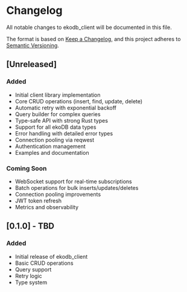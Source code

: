 # Changelog

All notable changes to ekodb_client will be documented in this file.

The format is based on [Keep a Changelog](https://keepachangelog.com/en/1.0.0/),
and this project adheres to
[Semantic Versioning](https://semver.org/spec/v2.0.0.html).

## [Unreleased]

### Added

- Initial client library implementation
- Core CRUD operations (insert, find, update, delete)
- Automatic retry with exponential backoff
- Query builder for complex queries
- Type-safe API with strong Rust types
- Support for all ekoDB data types
- Error handling with detailed error types
- Connection pooling via reqwest
- Authentication management
- Examples and documentation

### Coming Soon

- WebSocket support for real-time subscriptions
- Batch operations for bulk inserts/updates/deletes
- Connection pooling improvements
- JWT token refresh
- Metrics and observability

## [0.1.0] - TBD

### Added

- Initial release of ekodb_client
- Basic CRUD operations
- Query support
- Retry logic
- Type system
